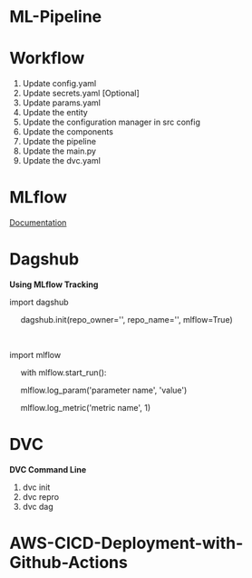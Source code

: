 # ML-Pipeline

# Workflow

1. Update config.yaml
2. Update secrets.yaml [Optional]
3. Update params.yaml
4. Update the entity
5. Update the configuration manager in src config
6. Update the components
7. Update the pipeline
8. Update the main.py
9. Update the dvc.yaml

# MLflow

<a href="https://mlflow.org/docs/latest/index.html">Documentation</a>

# Dagshub

<b>Using MLflow Tracking</b>

import dagshub

<p>&nbsp;&nbsp;&nbsp;&nbsp;&nbsp;dagshub.init(repo_owner='', repo_name='', mlflow=True)</p><br>

import mlflow

<p>&nbsp;&nbsp;&nbsp;&nbsp;&nbsp;with mlflow.start_run():</p>
<p>&nbsp;&nbsp;&nbsp;&nbsp;&nbsp;mlflow.log_param('parameter name', 'value')</p>
<p>&nbsp;&nbsp;&nbsp;&nbsp;&nbsp;mlflow.log_metric('metric name', 1)</p>

# DVC

<b> DVC Command Line </b>
<br>

1. dvc init
2. dvc repro
3. dvc dag

# AWS-CICD-Deployment-with-Github-Actions
